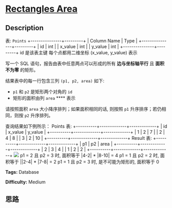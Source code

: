 # [Rectangles Area][title]

## Description

表: `Points`
            +---------------+---------+    | Column Name   | Type    |    +---------------+---------+    | id            | int     |    | x_value       | int     |    | y_value       | int     |    +---------------+---------+    id 是该表主键    每个点都用二维坐标 (x_value, y_value) 表示

写一个 SQL 语句，报告由表中任意两点可以形成的所有 **边与坐标轴平行** 且 **面积不为零** 的矩形。

结果表中的每一行包含三列 `(p1, p2, area)` 如下:

  * `p1` 和 `p2` 是矩形两个对角的 `id`
  * 矩形的面积由列 `area` **** 表示

请按照面积 `area` 大小降序排列；如果面积相同的话, 则按照 `p1` 升序排序；若仍相同，则按 `p2` 升序排列。

查询结果如下例所示：
            Points 表:    +----------+-------------+-------------+    | id       | x_value     | y_value     |    +----------+-------------+-------------+    | 1        | 2           | 7           |    | 2        | 4           | 8           |    | 3        | 2           | 10          |    +----------+-------------+-------------+        Result 表:    +----------+-------------+-------------+    | p1       | p2          | area        |    +----------+-------------+-------------+    | 2        | 3           | 4           |    | 1        | 2           | 2           |    +----------+-------------+-------------+        ![](https://assets.leetcode.com/uploads/2021/03/12/rect.png)        p1 = 2 且 p2 = 3 时, 面积等于 |4-2| * |8-10| = 4    p1 = 1 且 p2 = 2 时, 面积等于 ||2-4| * |7-8| = 2     p1 = 1 且 p2 = 3 时, 是不可能为矩形的, 面积等于 0    


**Tags:** Database

**Difficulty:** Medium

## 思路

[title]: https://leetcode-cn.com/problems/rectangles-area
